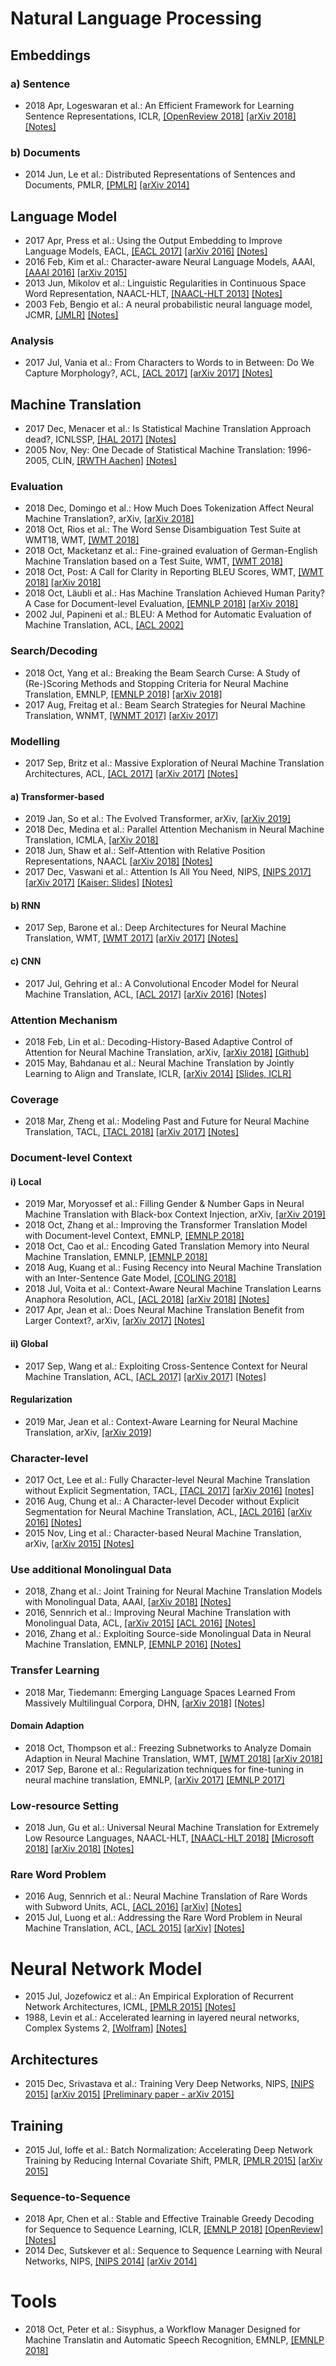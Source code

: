 # Natural Language Processing

## Embeddings

### a) Sentence
* 2018 Apr, Logeswaran et al.: An Efficient Framework for Learning Sentence Representations, ICLR, [[OpenReview 2018]](https://openreview.net/pdf?id=rJvJXZb0W) [[arXiv 2018]](https://arxiv.org/abs/1803.02893)  [[Notes]](https://github.com/ducthanhtran/paper_notes/blob/master/machine_learning/nlp/18_an_efficient_framework_for_learning_sent_repr.md)

### b) Documents
* 2014 Jun, Le et al.: Distributed Representations of Sentences and Documents, PMLR, [[PMLR]](http://proceedings.mlr.press/v32/le14.pdf) [[arXiv 2014]](https://arxiv.org/abs/1405.4053)

## Language Model
* 2017 Apr, Press et al.: Using the Output Embedding to Improve Language Models, EACL, [[EACL 2017]](http://aclweb.org/anthology/E17-2025) [[arXiv 2016]](https://arxiv.org/abs/1608.05859) [[Notes]](https://github.com/ducthanhtran/paper_notes/blob/master/machine_learning/nlp/17_using_the_output_embedding_to_improve_language_models.md)
* 2016 Feb, Kim et al.: Character-aware Neural Language Models, AAAI, [[AAAI 2016]](https://www.aaai.org/ocs/index.php/AAAI/AAAI16/paper/viewFile/12489/12017) [[arXiv 2015]](https://arxiv.org/abs/1508.06615)
* 2013 Jun, Mikolov et al.: Linguistic Regularities in Continuous Space Word Representation, NAACL-HLT, [[NAACL-HLT 2013]](https://www.aclweb.org/anthology/N13-1090) [[Notes]](https://github.com/ducthanhtran/paper_notes/blob/master/machine_learning/nlp/13_linguistic_regularities_in_continuous_space_word_representations.md)
* 2003 Feb, Bengio et al.: A neural probabilistic neural language model, JCMR, [[JMLR]](http://www.jmlr.org/papers/volume3/bengio03a/bengio03a.pdf) [[Notes]](https://github.com/ducthanhtran/paper_notes/blob/master/machine_learning/nlp/03_a_neural_probabilistic_language_model.md)

### Analysis
* 2017 Jul, Vania et al.: From Characters to Words to in Between: Do We Capture Morphology?, ACL, [[ACL 2017]](http://www.aclweb.org/anthology/P17-1184) [[arXiv 2017]](https://arxiv.org/abs/1704.08352)  [[Notes]](https://github.com/ducthanhtran/paper_notes/blob/master/machine_learning/nlp/17_from_characters_to_words_to_in_between_do_we_capture_morphology.md)


## Machine Translation
* 2017 Dec, Menacer et al.: Is Statistical Machine Translation Approach dead?, ICNLSSP, [[HAL 2017]](https://hal.inria.fr/hal-01660016/document) [[Notes]](https://github.com/ducthanhtran/paper_notes/blob/master/machine_learning/nlp/machine_translation/17_is_statistical_machine_translation_approach_dead.md)
* 2005 Nov, Ney: One Decade of Statistical Machine Translation: 1996-2005, CLIN, [[RWTH Aachen]](https://www-i6.informatik.rwth-aachen.de/publications/download/508/Ney-MT%20Summit-2005.pdf) [[Notes]](https://github.com/ducthanhtran/paper_notes/blob/master/machine_learning/nlp/machine_translation/05_one_decade_of_smt_1996_2005.md)

### Evaluation
* 2018 Dec, Domingo et al.: How Much Does Tokenization Affect Neural Machine Translation?, arXiv, [[arXiv 2018]](https://arxiv.org/abs/1812.08621)
* 2018 Oct, Rios et al.: The Word Sense Disambiguation Test Suite at WMT18, WMT, [[WMT 2018]](http://aclweb.org/anthology/W18-6437)
* 2018 Oct, Macketanz et al.: Fine-grained evaluation of German-English Machine Translation based on a Test Suite, WMT, [[WMT 2018]](http://aclweb.org/anthology/W18-6436)
* 2018 Oct, Post: A Call for Clarity in Reporting BLEU Scores, WMT, [[WMT 2018]](http://aclweb.org/anthology/W18-6319) [[arXiv 2018]](https://arxiv.org/abs/1804.08771)
* 2018 Oct, Läubli et al.: Has Machine Translation Achieved Human Parity? A Case for Document-level Evaluation, [[EMNLP 2018]](http://aclweb.org/anthology/D18-1512) [[arXiv 2018]](https://arxiv.org/pdf/1808.07048.pdf)
* 2002 Jul, Papineni et al.: BLEU: A Method for Automatic Evaluation of Machine Translation, ACL, [[ACL 2002]](https://www.aclweb.org/anthology/P02-1040.pdf)

### Search/Decoding
* 2018 Oct, Yang et al.: Breaking the Beam Search Curse: A Study of (Re-)Scoring Methods and Stopping Criteria for Neural Machine Translation, EMNLP, [[EMNLP 2018]](http://aclweb.org/anthology/D18-1342) [[arXiv 2018]](https://arxiv.org/abs/1808.09582)
* 2017 Aug, Freitag et al.: Beam Search Strategies for Neural Machine Translation, WNMT, [[WNMT 2017]](http://www.aclweb.org/anthology/W17-3207) [[arXiv 2017]](https://arxiv.org/abs/1702.01806)

### Modelling
* 2017 Sep, Britz et al.: Massive Exploration of Neural Machine Translation Architectures, ACL, [[ACL 2017]](http://aclweb.org/anthology/D17-1151) [[arXiv 2017]](https://arxiv.org/abs/1703.03906) [[Notes]](https://github.com/ducthanhtran/paper_notes/blob/master/machine_learning/nlp/machine_translation/17_massive_exploration_of_nmt_architectures.md)

#### a) Transformer-based
* 2019 Jan, So et al.: The Evolved Transformer, arXiv, [[arXiv 2019]](https://arxiv.org/abs/1901.11117)
* 2018 Dec, Medina et al.: Parallel Attention Mechanism in Neural Machine Translation, ICMLA, [[arXiv 2018]](https://arxiv.org/abs/1810.12427)
* 2018 Jun, Shaw et al.: Self-Attention with Relative Position Representations, NAACL [[arXiv 2018]](https://arxiv.org/abs/1803.02155) [[Notes]](https://github.com/ducthanhtran/paper_notes/blob/master/machine_learning/nlp/machine_translation/18_self_attention_with_relative_position_representations.md)
* 2017 Dec, Vaswani et al.: Attention Is All You Need, NIPS, [[NIPS 2017]](https://papers.nips.cc/paper/7181-attention-is-all-you-need.pdf) [[arXiv 2017]](https://arxiv.org/abs/1706.03762) [[Kaiser: Slides]](https://nlp.stanford.edu/seminar/details/lkaiser.pdf) [[Notes]](https://github.com/ducthanhtran/paper_notes/blob/master/machine_learning/nlp/machine_translation/17_attention_is_all_you_need.md)

#### b) RNN
* 2017 Sep, Barone et al.: Deep Architectures for Neural Machine Translation, WMT, [[WMT 2017]](http://www.aclweb.org/anthology/W17-4710) [[arXiv 2017]](https://arxiv.org/abs/1707.07631) [[Notes]](https://github.com/ducthanhtran/paper_notes/blob/master/machine_learning/nlp/machine_translation/17_deep_architectures_for_nmt.md)

#### c) CNN
* 2017 Jul, Gehring et al.: A Convolutional Encoder Model for Neural Machine Translation, ACL, [[ACL 2017]](http://www.aclweb.org/anthology/P17-1012) [[arXiv 2016]](https://arxiv.org/abs/1611.02344) [[Notes]](https://github.com/ducthanhtran/paper_notes/blob/master/machine_learning/nlp/machine_translation/17_a_convolutional_encoder_mode_for_nmt.md)

### Attention Mechanism
* 2018 Feb, Lin et al.: Decoding-History-Based Adaptive Control of Attention for Neural Machine Translation, arXiv, [[arXiv 2018]](https://arxiv.org/pdf/1802.01812) [[Github]](https://github.com/lancopku/ACA4NMT)
* 2015 May, Bahdanau et al.: Neural Machine Translation by Jointly Learning to Align and Translate, ICLR, [[arXiv 2014]](https://arxiv.org/pdf/1409.0473.pdf) [[Slides, ICLR]](https://iclr.cc/archive/www/lib/exe/fetch.php%3Fmedia=iclr2015:bahdanau-iclr2015.pdf)

### Coverage
* 2018 Mar, Zheng et al.: Modeling Past and Future for Neural Machine Translation, TACL, [[TACL 2018]](http://aclweb.org/anthology/Q18-1011) [[arXiv 2017]](https://arxiv.org/abs/1711.09502) [[Notes]](https://github.com/ducthanhtran/paper_notes/blob/master/machine_learning/nlp/machine_translation/18_modeling_past_and_future_for_nmt.md)


### Document-level Context
#### i) Local
* 2019 Mar, Moryossef et al.: Filling Gender & Number Gaps in Neural Machine Translation with Black-box Context Injection, arXiv, [[arXiv 2019]](https://arxiv.org/abs/1903.03467)
* 2018 Oct, Zhang et al.: Improving the Transformer Translation Model with Document-level Context, EMNLP, [[EMNLP 2018]](http://aclweb.org/anthology/D18-1049)
* 2018 Oct, Cao et al.: Encoding Gated Translation Memory into Neural Machine Translation, EMNLP, [[EMNLP 2018]](http://aclweb.org/anthology/D18-1340)
* 2018 Aug, Kuang et al.: Fusing Recency into Neural Machine Translation with an Inter-Sentence Gate Model, [[COLING 2018]](http://aclweb.org/anthology/C18-1051)
* 2018 Jul, Voita et al.: Context-Aware Neural Machine Translation Learns Anaphora Resolution, ACL, [[ACL 2018]](http://aclweb.org/anthology/P18-1117) [[arXiv 2018]](https://arxiv.org/abs/1805.10163) [[Notes]](https://github.com/ducthanhtran/paper_notes/blob/master/machine_learning/nlp/machine_translation/18_context_aware_nmt_learns_anaphora_resolution)
* 2017 Apr, Jean et al.: Does Neural Machine Translation Benefit from Larger Context?, arXiv, [[arXiv 2017]](https://arxiv.org/pdf/1704.05135) [[Notes]](https://github.com/ducthanhtran/paper_notes/blob/master/machine_learning/nlp/machine_translation/17_does_nmt_benefit_from_larger_context.md)

#### ii) Global
* 2017 Sep, Wang et al.: Exploiting Cross-Sentence Context for Neural Machine Translation, ACL, [[ACL 2017]](http://aclweb.org/anthology/D17-1301) [[arXiv 2017]](https://arxiv.org/abs/1704.04347.pdf) [[Notes]](https://github.com/ducthanhtran/paper_notes/blob/master/machine_learning/nlp/machine_translation/17_exploiting_cross_sentence_context_for_nmt.md)

#### Regularization
* 2019 Mar, Jean et al.: Context-Aware Learning for Neural Machine Translation, arXiv, [[arXiv 2019]](https://arxiv.org/abs/1903.04715)

### Character-level
* 2017 Oct, Lee et al.: Fully Character-level Neural Machine Translation without Explicit Segmentation, TACL, [[TACL 2017]](https://transacl.org/ojs/index.php/tacl/article/viewFile/1051/253) [[arXiv 2016]](https://arxiv.org/abs/1610.03017)  [[notes]](https://github.com/ducthanhtran/paper_notes/blob/master/machine_learning/nlp/machine_translation/16_fully_character_level_nmt_without_explicit_segmentation.md)
* 2016 Aug, Chung et al.: A Character-level Decoder without Explicit Segmentation for Neural Machine Translation, ACL, [[ACL 2016]](http://www.aclweb.org/anthology/P16-1160) [[arXiv 2016]](https://arxiv.org/abs/1603.06147) [[Notes]](https://github.com/ducthanhtran/paper_notes/blob/master/machine_learning/nlp/machine_translation/16_a_character_level_decoder_without_explicit_segmentation_for_nmt.md)
* 2015 Nov, Ling et al.: Character-based Neural Machine Translation, arXiv, [[arXiv 2015]](https://arxiv.org/abs/1511.04586.pdf) [[Notes]](https://github.com/ducthanhtran/paper_notes/blob/master/machine_learning/nlp/machine_translation/15_character_based_nmt.md)

### Use additional Monolingual Data
* 2018, Zhang et al.: Joint Training for Neural Machine Translation Models with Monolingual Data, AAAI, [[arXiv 2018]](https://arxiv.org/abs/1803.00353) [[Notes]](https://github.com/ducthanhtran/paper_notes/blob/master/machine_learning/nlp/machine_translation/18_joint_training_for_nmt_models_with_monolingual_data.md)
* 2016, Sennrich et al.: Improving Neural Machine Translation with Monolingual Data, ACL, [[arXiv 2015]](https://arxiv.org/abs/1511.06709.pdf) [[ACL 2016]](http://www.aclweb.org/anthology/P16-1009) [[Notes]](https://github.com/ducthanhtran/paper_notes/blob/master/machine_learning/nlp/machine_translation/15_improving_nmt_with_monolingual_data.md)
* 2016, Zhang et al.: Exploiting Source-side Monolingual Data in Neural Machine Translation, EMNLP, [[EMNLP 2016]](http://www.aclweb.org/anthology/D16-1160) [[Notes]](https://github.com/ducthanhtran/paper_notes/blob/master/machine_learning/nlp/machine_translation/16_exploiting_source_side_monolingual_data_in_nmt.md)

### Transfer Learning
* 2018 Mar, Tiedemann: Emerging Language Spaces Learned From Massively Multilingual Corpora, DHN, [[arXiv 2018]](https://arxiv.org/abs/1802.00273) [[Notes]](https://github.com/ducthanhtran/paper_notes/blob/master/machine_learning/nlp/machine_translation/18_emerging_language_spaces_learned_from_massively_multilingual_corpora.md)

#### Domain Adaption
* 2018 Oct, Thompson et al.: Freezing Subnetworks to Analyze Domain Adaption in Neural Machine Translation, WMT, [[WMT 2018]](http://aclweb.org/anthology/W18-6313.pdf) [[arXiv 2018]](https://arxiv.org/abs/1809.05218)
* 2017 Sep, Barone et al.: Regularization techniques for fine-tuning in neural machine translation, EMNLP, [[arXiv 2017]](https://arxiv.org/abs/1707.09920) [[EMNLP 2017]](https://www.aclweb.org/anthology/D17-1156)

### Low-resource Setting
* 2018 Jun, Gu et al.: Universal Neural Machine Translation for Extremely Low Resource Languages, NAACL-HLT, [[NAACL-HLT 2018]](http://aclweb.org/anthology/N18-1032) [[Microsoft 2018]](https://www.microsoft.com/en-us/research/publication/universal-neural-machine-translation-extremely-low-resource-languages/) [[arXiv 2018]](https://arxiv.org/abs/1802.05368) [[Notes]](https://github.com/ducthanhtran/paper_notes/blob/master/machine_learning/nlp/machine_translation/18_universal_nmt_for_extremely_low_resource_lang.md)

### Rare Word Problem
* 2016 Aug, Sennrich et al.: Neural Machine Translation of Rare Words with Subword Units, ACL, [[ACL 2016]](http://www.aclweb.org/anthology/P16-1162) [[arXiv]](https://arxiv.org/abs/1508.07909) [[Notes]](https://github.com/ducthanhtran/paper_notes/blob/master/machine_learning/nlp/machine_translation/16_nmt_of_rare_words_with_subword_units.md)
* 2015 Jul, Luong et al.: Addressing the Rare Word Problem in Neural Machine Translation, ACL, [[ACL 2015]](http://www.aclweb.org/anthology/P15-1002) [[arXiv]](https://arxiv.org/abs/1410.8206) [[Notes]](https://github.com/ducthanhtran/paper_notes/blob/master/machine_learning/nlp/machine_translation/15_addressing_the_rare_word_problem_in_neural_machine_translation.md)

# Neural Network Model
* 2015 Jul, Jozefowicz et al.: An Empirical Exploration of Recurrent Network Architectures, ICML, [[PMLR 2015]](http://proceedings.mlr.press/v37/jozefowicz15.pdf) [[Notes]](https://github.com/ducthanhtran/paper_notes/blob/master/machine_learning/neural_networks/15_an_empirical_exploration_of_recurrent_network_architectures.md)
* 1988, Levin et al.: Accelerated learning in layered neural networks, Complex Systems 2, [[Wolfram]](http://wpmedia.wolfram.com/uploads/sites/13/2018/02/02-6-1.pdf) [[Notes]](https://github.com/ducthanhtran/paper_notes/blob/master/machine_learning/neural_networks/88_accelerated_learning_in_layered_neural_networks.md)


## Architectures
* 2015 Dec, Srivastava et al.: Training Very Deep Networks, NIPS, [[NIPS 2015]](https://papers.nips.cc/paper/5850-training-very-deep-networks.pdf) [[arXiv 2015]](https://arxiv.org/abs/1507.06228) [[Preliminary paper - arXiv 2015]](https://arxiv.org/abs/1505.00387)

## Training
* 2015 Jul, Ioffe et al.: Batch Normalization: Accelerating Deep Network Training by Reducing Internal Covariate Shift, PMLR, [[PMLR 2015]](http://proceedings.mlr.press/v37/ioffe15.pdf) [[arXiv 2015]](https://arxiv.org/abs/1502.03167)

### Sequence-to-Sequence
* 2018 Apr, Chen et al.: Stable and Effective Trainable Greedy Decoding for Sequence to Sequence Learning, ICLR, [[EMNLP 2018]](http://aclweb.org/anthology/D18-1035) [[OpenReview]](https://openreview.net/pdf?id=rJZlKFkvM) [[Notes]](https://github.com/ducthanhtran/paper_notes/blob/master/machine_learning/nlp/machine_translation/18_stable_and_effective_trainable_greedy_decoding_for_seq_to_seq_learning.md)
* 2014 Dec, Sutskever et al.: Sequence to Sequence Learning with Neural Networks, NIPS, [[NIPS 2014]](https://papers.nips.cc/paper/5346-sequence-to-sequence-learning-with-neural-networks.pdf) [[arXiv 2014]](https://arxiv.org/abs/1409.3215)

# Tools
* 2018 Oct, Peter et al.: Sisyphus, a Workflow Manager Designed for Machine Translatin and Automatic Speech Recognition, EMNLP, [[EMNLP 2018]](http://aclweb.org/anthology/D18-2015)
